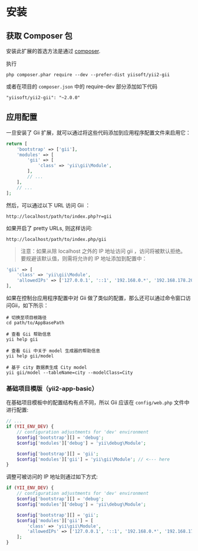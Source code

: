 安装
============

## 获取 Composer 包

安装此扩展的首选方法是通过 [composer](http://getcomposer.org/download/).

执行

```
php composer.phar require --dev --prefer-dist yiisoft/yii2-gii
```

或者在项目的 `composer.json` 中的 require-dev 部分添加如下代码

```
"yiisoft/yii2-gii": "~2.0.0"
```


## 应用配置

一旦安装了 Gii 扩展，就可以通过将这些代码添加到应用程序配置文件来启用它：

```php
return [
    'bootstrap' => ['gii'],
    'modules' => [
        'gii' => [
            'class' => 'yii\gii\Module',
        ],
        // ...
    ],
    // ...
];
```

然后，可以通过以下 URL 访问 Gii ：

```
http://localhost/path/to/index.php?r=gii
```

如果开启了 pretty URLs, 则这样访问:

```
http://localhost/path/to/index.php/gii
```

> 注意：如果从除 localhost 之外的 IP 地址访问 gii ，访问将被默认拒绝。
> 要规避该默认值，则需将允许的 IP 地址添加到配置中：
>
```php
'gii' => [
    'class' => 'yii\gii\Module',
    'allowedIPs' => ['127.0.0.1', '::1', '192.168.0.*', '192.168.178.20'] // adjust this to your needs
],
```

如果在控制台应用程序配置中对 Gii 做了类似的配置，那么还可以通过命令窗口访问Gii，如下所示：

```
# 切换至项目根路径
cd path/to/AppBasePath

# 查看 Gii 帮助信息
yii help gii

# 查看 Gii 中关于 model 生成器的帮助信息
yii help gii/model

# 基于 city 数据表生成 City model
yii gii/model --tableName=city --modelClass=City
```

### 基础项目模版（yii2-app-basic）

在基础项目模板中的配置结构有点不同，所以 Gii 应该在 `config/web.php` 文件中进行配置:

```php
// ...
if (YII_ENV_DEV) {
    // configuration adjustments for 'dev' environment
    $config['bootstrap'][] = 'debug';
    $config['modules']['debug'] = 'yii\debug\Module';

    $config['bootstrap'][] = 'gii';
    $config['modules']['gii'] = 'yii\gii\Module'; // <--- here
}
```

调整可被访问的 IP 地址则通过如下方式:

```php
if (YII_ENV_DEV) {
    // configuration adjustments for 'dev' environment
    $config['bootstrap'][] = 'debug';
    $config['modules']['debug'] = 'yii\debug\Module';

    $config['bootstrap'][] = 'gii';
    $config['modules']['gii'] = [
        'class' => 'yii\gii\Module',
        'allowedIPs' => ['127.0.0.1', '::1', '192.168.0.*', '192.168.178.20'],
    ];
}
```